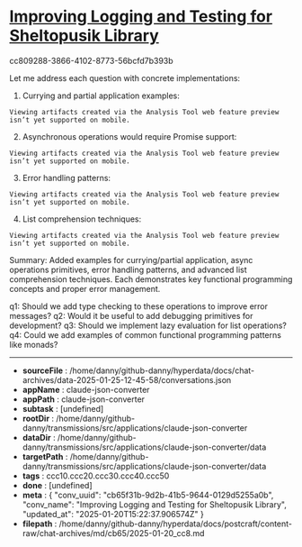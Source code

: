 # [Improving Logging and Testing for Sheltopusik Library](https://claude.ai/chat/cb65f31b-9d2b-41b5-9644-0129d5255a0b)

cc809288-3866-4102-8773-56bcfd7b393b

 Let me address each question with concrete implementations:

1. Currying and partial application examples:
```
Viewing artifacts created via the Analysis Tool web feature preview isn’t yet supported on mobile.
```



2. Asynchronous operations would require Promise support:
```
Viewing artifacts created via the Analysis Tool web feature preview isn’t yet supported on mobile.
```





3. Error handling patterns:
```
Viewing artifacts created via the Analysis Tool web feature preview isn’t yet supported on mobile.
```





4. List comprehension techniques:
```
Viewing artifacts created via the Analysis Tool web feature preview isn’t yet supported on mobile.
```





Summary: Added examples for currying/partial application, async operations primitives, error handling patterns, and advanced list comprehension techniques. Each demonstrates key functional programming concepts and proper error management.

q1: Should we add type checking to these operations to improve error messages?
q2: Would it be useful to add debugging primitives for development?
q3: Should we implement lazy evaluation for list operations?
q4: Could we add examples of common functional programming patterns like monads?

---

* **sourceFile** : /home/danny/github-danny/hyperdata/docs/chat-archives/data-2025-01-25-12-45-58/conversations.json
* **appName** : claude-json-converter
* **appPath** : claude-json-converter
* **subtask** : [undefined]
* **rootDir** : /home/danny/github-danny/transmissions/src/applications/claude-json-converter
* **dataDir** : /home/danny/github-danny/transmissions/src/applications/claude-json-converter/data
* **targetPath** : /home/danny/github-danny/transmissions/src/applications/claude-json-converter/data
* **tags** : ccc10.ccc20.ccc30.ccc40.ccc50
* **done** : [undefined]
* **meta** : {
  "conv_uuid": "cb65f31b-9d2b-41b5-9644-0129d5255a0b",
  "conv_name": "Improving Logging and Testing for Sheltopusik Library",
  "updated_at": "2025-01-20T15:22:37.906574Z"
}
* **filepath** : /home/danny/github-danny/hyperdata/docs/postcraft/content-raw/chat-archives/md/cb65/2025-01-20_cc8.md